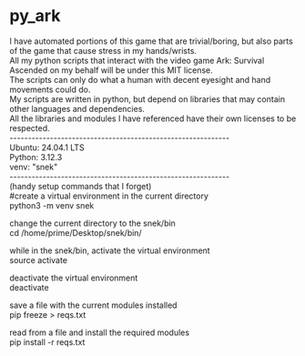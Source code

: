# py_ark
I have automated portions of this game that are trivial/boring, but also parts of the game that cause stress in my hands/wrists. \
All my python scripts that interact with the video game Ark: Survival Ascended on my behalf will be under this MIT license. \
The scripts can only do what a human with decent eyesight and hand movements could do. \
My scripts are written in python, but depend on libraries that may contain other languages and dependencies. \
All the libraries and modules I have referenced have their own licenses to be respected. \
------------------------------------------------------------\
Ubuntu: 24.04.1 LTS \
Python: 3.12.3 \
venv: "snek" \
------------------------------------------------------------ \
(handy setup commands that I forget) \
#create a virtual environment in the current directory \
python3 -m venv snek

change the current directory to the snek/bin \
cd /home/prime/Desktop/snek/bin/

while in the snek/bin, activate the virtual environment\
source activate

deactivate the virtual environment\
deactivate

save a file with the current modules installed\
pip freeze > reqs.txt

read from a file and install the required modules\
pip install -r reqs.txt
